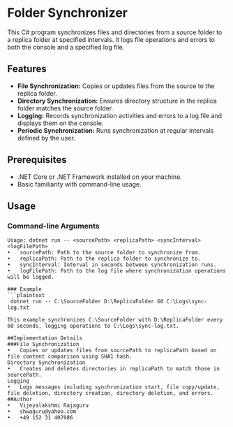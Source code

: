 # Folder Synchronizer

This C# program synchronizes files and directories from a source folder to a replica folder at specified intervals. It logs file operations and errors to both the console and a specified log file.

## Features

- **File Synchronization:** Copies or updates files from the source to the replica folder.
- **Directory Synchronization:** Ensures directory structure in the replica folder matches the source folder.
- **Logging:** Records synchronization activities and errors to a log file and displays them on the console.
- **Periodic Synchronization:** Runs synchronization at regular intervals defined by the user.

## Prerequisites

- .NET Core or .NET Framework installed on your machine.
- Basic familiarity with command-line usage.

## Usage

### Command-line Arguments

```plaintext
Usage: dotnet run -- <sourcePath> <replicaPath> <syncInterval> <logFilePath>
•	sourcePath: Path to the source folder to synchronize from.
•	replicaPath: Path to the replica folder to synchronize to.
•	syncInterval: Interval in seconds between synchronization runs.
•	logFilePath: Path to the log file where synchronization operations will be logged.

### Example
```plaintext
 dotnet run -- C:\SourceFolder D:\ReplicaFolder 60 C:\Logs\sync-log.txt 
 
This example synchronizes C:\SourceFolder with D:\ReplicaFolder every 60 seconds, logging operations to C:\Logs\sync-log.txt.

##Implementation Details
###File Synchronization
•	Copies or updates files from sourcePath to replicaPath based on file content comparison using SHA1 hash.
Directory Synchronization
•	Creates and deletes directories in replicaPath to match those in sourcePath.
Logging
•	Logs messages including synchronization start, file copy/update, file deletion, directory creation, directory deletion, and errors.
##Author
•	Vijeyalakshmi Rajaguru
•	shwaguru@yahoo.com
•	+49 152 31 407986
